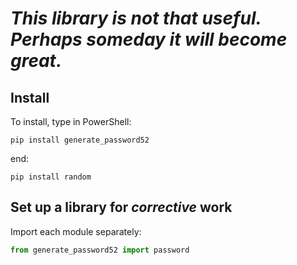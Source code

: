 # *This library is not that useful. Perhaps someday it will become great.*

## **Install**

To install, type in PowerShell:
```shell
pip install generate_password52
```
end: 
```shell
pip install random
```



## **Set up a library for *corrective* work**
Import each module separately:
```python
from generate_password52 import password
```
